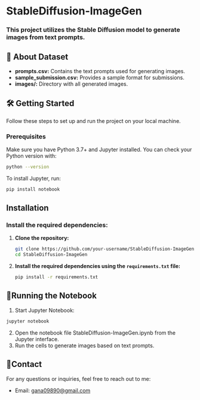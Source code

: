 # StableDiffusion-ImageGen
### This project utilizes the Stable Diffusion model to generate images from text prompts.
## **📁 About Dataset**

- **prompts.csv:** Contains the text prompts used for generating images.
- **sample_submission.csv:** Provides a sample format for submissions.
- **images/:** Directory with all generated images.

## **🛠️ Getting Started**

Follow these steps to set up and run the project on your local machine.

### **Prerequisites**

Make sure you have Python 3.7+ and Jupyter installed. You can check your Python version with:

```bash
python --version
```
To install Jupyter, run:
```bash
pip install notebook
```
## **Installation**
### Install the required dependencies:

1. **Clone the repository:**
    ```bash
    git clone https://github.com/your-username/StableDiffusion-ImageGen.git
    cd StableDiffusion-ImageGen
    ```

2. **Install the required dependencies using the `requirements.txt` file:**
    ```bash
    pip install -r requirements.txt
    ```
## 📝Running the Notebook
1. Start Jupyter Notebook:
   
```bash
jupyter notebook
```
2. Open the notebook file StableDiffusion-ImageGen.ipynb from the Jupyter interface.
3. Run the cells to generate images based on text prompts.

## **📧Contact**

For any questions or inquiries, feel free to reach out to me:

- Email: [gana09890@gmail.com](gana09890@gmail.com)
